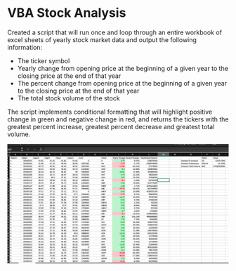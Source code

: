 # VBA Stock Analysis #

Created a script that will run once and loop through an entire workbook of excel sheets of yearly stock market data and output the following information:

<ul> 
   <li> The ticker symbol </li>
   <li>Yearly change from opening price at the beginning of a given year to the closing price at the end of that year </li>
   <li> The percent change from opening price at the beginning of a given year to the closing price at the end of that year </li>
   <li>The total stock volume of the stock </li>
 </ul>
 
The script implements conditional formatting that will highlight positive change in green and negative change in red, and returns the tickers with the greatest percent increase, greatest percent decrease and greatest total volume.

 
<img src="Results 2016.png" alt="results">

